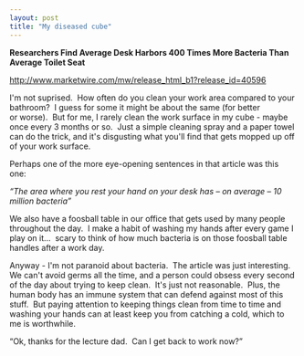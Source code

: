 ```yaml
---
layout: post
title: "My diseased cube"
---
```


<p><strong>Researchers Find Average Desk Harbors 400 Times More Bacteria Than Average Toilet Seat </strong></p>
<p><a href="http://www.marketwire.com/mw/release_html_b1?release_id=40596">http://www.marketwire.com/mw/release_html_b1?release_id=40596</a></p>
<p>I'm not suprised.&nbsp; How often do you clean your work area compared to your bathroom?&nbsp; I guess for some it might be about the same (for better or&nbsp;worse).&nbsp; But for me, I rarely clean&nbsp;the work surface in my cube&nbsp;- maybe once every 3 months or so.&nbsp; Just a simple cleaning spray and a paper towel can do the trick, and it's disgusting what you'll find that gets mopped up off of your work surface.&nbsp; </p>
<p>Perhaps one of the more eye-opening sentences in that article was this one:</p>
<p><em>&#8220;The area where you rest your hand on your desk has &#8211; on average &#8211; 10 million bacteria&#8221;</em></p>
<p>We also have a foosball table in our office that gets used by many people throughout the day.&nbsp; I make a habit of washing my hands after every game I play on it...&nbsp; scary to think of how much bacteria is on those foosball table handles after a work day.&nbsp; </p>
<p>Anyway - I'm not paranoid about bacteria.&nbsp; The article was just interesting.&nbsp; We can't avoid germs all the time, and a person could obsess every second of the day about trying to keep clean.&nbsp; It's just not reasonable.&nbsp; Plus, the human body has an immune system that can defend against most of this stuff.&nbsp; But paying attention to keeping things clean from time to time and washing your hands can at least keep you from catching a cold, which to me is worthwhile.&nbsp; </p>
<p>&#8220;Ok, thanks for the lecture dad.&nbsp; Can I get back to work now?&#8221;</p>
 
